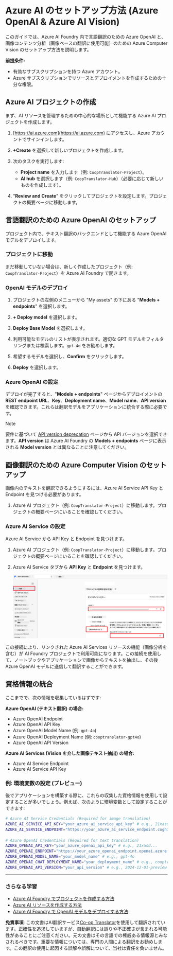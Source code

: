 <!--
CO_OP_TRANSLATOR_METADATA:
{
  "original_hash": "b58d7c3cb4210697a073d20eb3064945",
  "translation_date": "2025-07-04T08:12:00+00:00",
  "source_file": "getting_started/set-up-azure-ai.md",
  "language_code": "ja"
}
-->
# Azure AI のセットアップ方法 (Azure OpenAI & Azure AI Vision)

このガイドでは、Azure AI Foundry 内で言語翻訳のための Azure OpenAI と、画像コンテンツ分析（画像ベースの翻訳に使用可能）のための Azure Computer Vision のセットアップ方法を説明します。

**前提条件:**
- 有効なサブスクリプションを持つ Azure アカウント。
- Azure サブスクリプションでリソースとデプロイメントを作成するための十分な権限。

## Azure AI プロジェクトの作成

まず、AI リソースを管理するための中心的な場所として機能する Azure AI プロジェクトを作成します。

1. [https://ai.azure.com](https://ai.azure.com) にアクセスし、Azure アカウントでサインインします。

1. **+Create** を選択して新しいプロジェクトを作成します。

1. 次のタスクを実行します:
   - **Project name** を入力します（例: `CoopTranslator-Project`）。
   - **AI hub** を選択します（例: `CoopTranslator-Hub`）（必要に応じて新しいものを作成します）。

1. "**Review and Create**" をクリックしてプロジェクトを設定します。プロジェクトの概要ページに移動します。

## 言語翻訳のための Azure OpenAI のセットアップ

プロジェクト内で、テキスト翻訳のバックエンドとして機能する Azure OpenAI モデルをデプロイします。

### プロジェクトに移動

まだ移動していない場合は、新しく作成したプロジェクト（例: `CoopTranslator-Project`）を Azure AI Foundry で開きます。

### OpenAI モデルのデプロイ

1. プロジェクトの左側のメニューから "My assets" の下にある "**Models + endpoints**" を選択します。

1. **+ Deploy model** を選択します。

1. **Deploy Base Model** を選択します。

1. 利用可能なモデルのリストが表示されます。適切な GPT モデルをフィルタリングまたは検索します。`gpt-4o` をお勧めします。

1. 希望するモデルを選択し、**Confirm** をクリックします。

1. **Deploy** を選択します。

### Azure OpenAI の設定

デプロイが完了すると、"**Models + endpoints**" ページからデプロイメントの **REST endpoint URL**、**Key**、**Deployment name**、**Model name**、**API version** を確認できます。これらは翻訳モデルをアプリケーションに統合する際に必要です。

> [!NOTE]
> 要件に基づいて [API version deprecation](https://learn.microsoft.com/azure/ai-services/openai/api-version-deprecation) ページから API バージョンを選択できます。**API version** は Azure AI Foundry の **Models + endpoints** ページに表示される **Model version** とは異なることに注意してください。

## 画像翻訳のための Azure Computer Vision のセットアップ

画像内のテキストを翻訳できるようにするには、Azure AI Service API Key と Endpoint を見つける必要があります。

1. Azure AI プロジェクト（例: `CoopTranslator-Project`）に移動します。プロジェクトの概要ページにいることを確認してください。

### Azure AI Service の設定

Azure AI Service から API Key と Endpoint を見つけます。

1. Azure AI プロジェクト（例: `CoopTranslator-Project`）に移動します。プロジェクトの概要ページにいることを確認してください。

1. Azure AI Service タブから **API Key** と **Endpoint** を見つけます。

    ![API Key と Endpoint を見つける](../../../translated_images/find-azure-ai-info.0e00140419c12517d2011ecdde3fafb9306d379b29d2c04a0d18063e56983559.ja.png)

この接続により、リンクされた Azure AI Services リソースの機能（画像分析を含む）が AI Foundry プロジェクトで利用可能になります。この接続を使用して、ノートブックやアプリケーションで画像からテキストを抽出し、その後 Azure OpenAI モデルに送信して翻訳することができます。

## 資格情報の統合

ここまでで、次の情報を収集しているはずです:

**Azure OpenAI (テキスト翻訳) の場合:**
- Azure OpenAI Endpoint
- Azure OpenAI API Key
- Azure OpenAI Model Name (例: `gpt-4o`)
- Azure OpenAI Deployment Name (例: `cooptranslator-gpt4o`)
- Azure OpenAI API Version

**Azure AI Services (Vision を介した画像テキスト抽出) の場合:**
- Azure AI Service Endpoint
- Azure AI Service API Key

### 例: 環境変数の設定 (プレビュー)

後でアプリケーションを構築する際に、これらの収集した資格情報を使用して設定することが多いでしょう。例えば、次のように環境変数として設定することができます:

```bash
# Azure AI Service Credentials (Required for image translation)
AZURE_AI_SERVICE_API_KEY="your_azure_ai_service_api_key" # e.g., 21xasd...
AZURE_AI_SERVICE_ENDPOINT="https://your_azure_ai_service_endpoint.cognitiveservices.azure.com/"

# Azure OpenAI Credentials (Required for text translation)
AZURE_OPENAI_API_KEY="your_azure_openai_api_key" # e.g., 21xasd...
AZURE_OPENAI_ENDPOINT="https://your_azure_openai_endpoint.openai.azure.com/"
AZURE_OPENAI_MODEL_NAME="your_model_name" # e.g., gpt-4o
AZURE_OPENAI_CHAT_DEPLOYMENT_NAME="your_deployment_name" # e.g., cooptranslator-gpt4o
AZURE_OPENAI_API_VERSION="your_api_version" # e.g., 2024-12-01-preview
```

---

### さらなる学習

- [Azure AI Foundry でプロジェクトを作成する方法](https://learn.microsoft.com/azure/ai-foundry/how-to/create-projects?tabs=ai-studio)
- [Azure AI リソースを作成する方法](https://learn.microsoft.com/azure/ai-foundry/how-to/create-azure-ai-resource?tabs=portal)
- [Azure AI Foundry で OpenAI モデルをデプロイする方法](https://learn.microsoft.com/en-us/azure/ai-foundry/how-to/deploy-models-openai)

**免責事項**:
この文書はAI翻訳サービス[Co-op Translator](https://github.com/Azure/co-op-translator)を使用して翻訳されています。正確性を追求していますが、自動翻訳には誤りや不正確さが含まれる可能性があることにご注意ください。元の文書はその言語での権威ある情報源とみなされるべきです。重要な情報については、専門の人間による翻訳をお勧めします。この翻訳の使用に起因する誤解や誤解について、当社は責任を負いません。